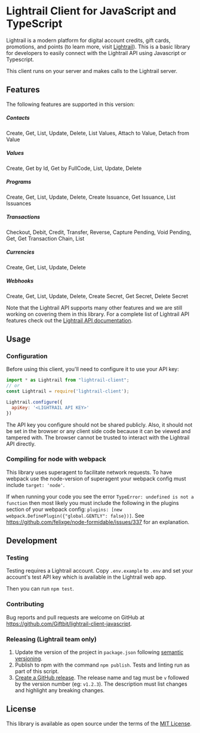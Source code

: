 # Lightrail Client for JavaScript and TypeScript

Lightrail is a modern platform for digital account credits, gift cards, promotions, and points (to learn more, visit [Lightrail](https://www.lightrail.com/)). This is a basic library for developers to easily connect with the Lightrail API using Javascript or Typescript.

This client runs on your server and makes calls to the Lightrail server.

## Features

The following features are supported in this version:

##### Contacts
Create, Get, List, Update, Delete, List Values, Attach to Value, Detach from Value
 
##### Values
Create, Get by Id, Get by FullCode, List, Update, Delete
  
##### Programs
Create, Get, List, Update, Delete, Create Issuance, Get Issuance, List Issuances

##### Transactions
Checkout, Debit, Credit, Transfer, Reverse, Capture Pending, Void Pending, Get, Get Transaction Chain, List
  
##### Currencies
Create, Get, List, Update, Delete

##### Webhooks
Create, Get, List, Update, Delete, Create Secret, Get Secret, Delete Secret

Note that the Lightrail API supports many other features and we are still working on covering them in this library. For a complete list of Lightrail API features check out the [Lightrail API documentation](https://www.lightrail.com/docs/).

## Usage

### Configuration

Before using this client, you'll need to configure it to use your API key:

```javascript
import * as Lightrail from "lightrail-client";
// or
const Lightrail = require('lightrail-client');

Lightrail.configure({
  apiKey: '<LIGHTRAIL API KEY>'
})
```

The API key you configure should not be shared publicly. Also, it should not be set in the browser or any client side code because it can be viewed and tampered with. The browser cannot be trusted to interact with the Lightrail API directly.

### Compiling for node with webpack

This library uses superagent to facilitate network requests.  To have webpack use the node-version of superagent your webpack config must include `target: 'node'`.

If when running your code you see the error `TypeError: undefined is not a function` then most likely you must include the following in the plugins section of your webpack config: `plugins: [new webpack.DefinePlugin({"global.GENTLY": false})]`.  See https://github.com/felixge/node-formidable/issues/337 for an explanation.

## Development

### Testing

Testing requires a Lightrail account.  Copy `.env.example` to `.env` and set your account's test API key which is available in the Lightrail web app.

Then you can run `npm test`.

### Contributing

Bug reports and pull requests are welcome on GitHub at <https://github.com/Giftbit/lightrail-client-javascript>.

### Releasing (Lightrail team only)

1. Update the version of the project in `package.json` following [semantic versioning](https://docs.npmjs.com/about-semantic-versioning).
2. Publish to npm with the command `npm publish`.  Tests and linting run as part of this script.
3. [Create a GitHub release](https://help.github.com/en/articles/creating-releases).   The release name and tag must be `v` followed by the version number (eg: `v1.2.3`).    The description must list changes and highlight any breaking changes.

## License

This library is available as open source under the terms of the [MIT License](http://opensource.org/licenses/MIT).
